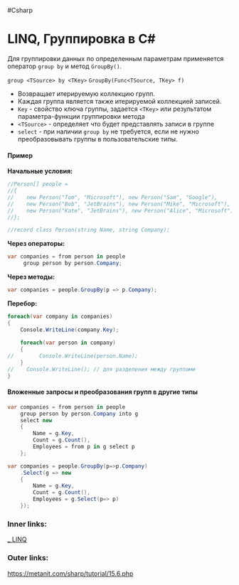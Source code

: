 #Csharp 

# LINQ, Группировка в C#

Для группировки данных по определенным параметрам применяется оператор `group by` и метод `GroupBy()`.

`group <TSource> by <TKey>`
`GroupBy(Func<TSource, TKey> f)`

- Возвращает итерируемую коллекцию групп. 
- Каждая группа является также итерируемой коллекцией записей.
- `Key` - свойство ключа группы, задается `<TKey>` или результатом параметра-функции группировки метода 
- `<TSource>` - определяет что будет представлять записи в группе
- `select` - при наличии `group by` не требуется, если не нужно преобразовывать группы в пользовательские типы.

#### Пример

**Начальные условия:**
```csharp
//Person[] people =
//{
//    new Person("Tom", "Microsoft"), new Person("Sam", "Google"),
//    new Person("Bob", "JetBrains"), new Person("Mike", "Microsoft"),
//    new Person("Kate", "JetBrains"), new Person("Alice", "Microsoft"),
//};

//record class Person(string Name, string Company);
```

**Через операторы:**
```csharp
var companies = from person in people
     group person by person.Company;
```

**Через методы:**
```csharp
var companies = people.GroupBy(p => p.Company);
```

**Перебор:**
```csharp
foreach(var company in companies)
{
    Console.WriteLine(company.Key);
 
    foreach(var person in company)
    {
//        Console.WriteLine(person.Name);
    }
//    Console.WriteLine(); // для разделения между группами
}
```

#### Вложенные запросы и преобразования групп в другие типы

```csharp
var companies = from person in people
	group person by person.Company into g
	select new
	{
		Name = g.Key,
		Count = g.Count(),
		Employees = from p in g select p
	};
```

```csharp
var companies = people.GroupBy(p=>p.Company)
	.Select(g => new
	{
		Name = g.Key,
		Count = g.Count(),
		Employees = g.Select(p=> p) 
	});
```

### Inner links:
[_ LINQ](1.%20Languages/C-sharp/Базы%20данных/LINQ/_%20LINQ.md)
### Outer links:
https://metanit.com/sharp/tutorial/15.6.php